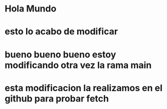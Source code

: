 # Hola Mundo
# esto lo acabo de modificar
# bueno bueno bueno estoy modificando otra vez la rama main
# esta modificacion la realizamos en el github para probar fetch
